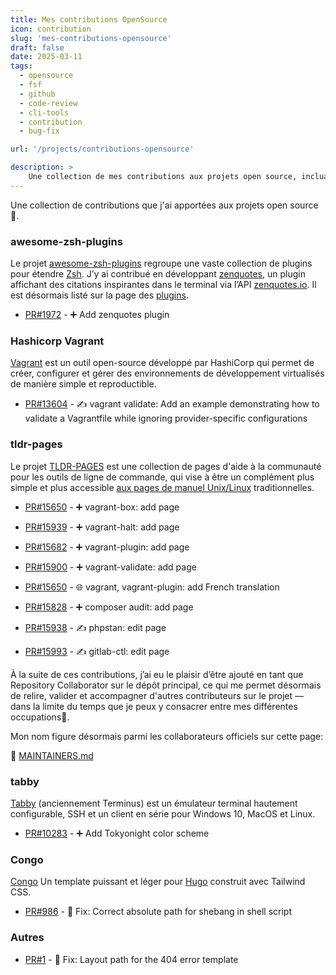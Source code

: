 ```yaml
---
title: Mes contributions OpenSource
icon: contribution
slug: 'mes-contributions-opensource'
draft: false
date: 2025-03-11
tags:
  - opensource
  - fsf
  - github
  - code-review
  - cli-tools
  - contribution
  - bug-fix

url: '/projects/contributions-opensource'

description: >
    Une collection de mes contributions aux projets open source, incluant des pull requests, des traductions, et des améliorations pour des projets communautaires.
---
```


Une collection de contributions que j'ai apportées aux projets open source🚀.

### awesome-zsh-plugins
Le projet [awesome-zsh-plugins](https://github.com/unixorn/awesome-zsh-plugins) regroupe une vaste collection de plugins pour étendre [Zsh](https://zsh.sourceforge.io/). J’y ai contribué en développant [zenquotes](https://github.com/aminelch/zenquotes), un plugin affichant des citations inspirantes dans le terminal via l’API [zenquotes.io](https://zenquotes.io/). Il est désormais listé sur la page des [plugins](https://github.com/unixorn/awesome-zsh-plugins?tab=readme-ov-file#plugins).

- [PR#1972](https://github.com/unixorn/awesome-zsh-plugins/pull/1972) - ➕ Add zenquotes plugin

### Hashicorp Vagrant
[Vagrant](https://developer.hashicorp.com/vagrant) est un outil open-source développé par HashiCorp qui permet de créer, configurer et gérer des environnements de développement virtualisés de manière simple et reproductible.

- [PR#13604](https://github.com/hashicorp/vagrant/pull/13604) - ✍ vagrant validate: Add an example demonstrating how to validate a Vagrantfile while ignoring provider-specific configurations

### tldr-pages

Le projet [TLDR-PAGES](https://tldr.sh/) est une collection de pages d'aide à la communauté pour les outils de ligne de commande, qui vise à être un complément plus simple et plus accessible [aux pages de manuel Unix/Linux](https://linux.die.net/man) traditionnelles.

- [PR#15650](https://github.com/tldr-pages/tldr/pull/15650) - ➕ vagrant-box: add page

- [PR#15939](https://github.com/tldr-pages/tldr/pull/15939) - ➕ vagrant-halt: add page

- [PR#15682](https://github.com/tldr-pages/tldr/pull/15682) - ➕ vagrant-plugin: add page

- [PR#15900](https://github.com/tldr-pages/tldr/pull/15900) - ➕ vagrant-validate: add page 

- [PR#15650](https://github.com/tldr-pages/tldr/pull/15650) - 🌐 vagrant, vagrant-plugin: add French translation

- [PR#15828](https://github.com/tldr-pages/tldr/pull/15828) - ➕ composer audit: add page

- [PR#15938](https://github.com/tldr-pages/tldr/pull/15938) - ✍ phpstan: edit page

- [PR#15993](https://github.com/tldr-pages/tldr/pull/15993) - ✍ gitlab-ctl: edit page

À la suite de ces contributions, j’ai eu le plaisir d’être ajouté en tant que Repository Collaborator sur le dépôt principal, ce qui me permet désormais de relire, valider et accompagner d'autres contributeurs sur le projet — dans la limite du temps que je peux y consacrer entre mes différentes occupations🤖.

Mon nom figure désormais parmi les collaborateurs officiels sur cette page: 

💠 [MAINTAINERS.md](https://github.com/tldr-pages/tldr/blob/main/MAINTAINERS.md#repository-collaborators)

### tabby

[Tabby](https://tabby.sh/) (anciennement Terminus) est un émulateur terminal hautement configurable, SSH et un client en série pour Windows 10, MacOS et Linux.

- [PR#10283](https://github.com/Eugeny/tabby/pull/10283) - ➕ Add Tokyonight color scheme

### Congo

[Congo](https://jpanther.github.io/congo/) Un template puissant et léger pour [Hugo](https://gohugo.io/) construit avec Tailwind CSS.

- [PR#986](https://github.com/jpanther/congo/pull/986) - 🐛 Fix: Correct absolute path for shebang in shell script

### Autres

- [PR#1](https://github.com/mercuryseries/panterest/pull/1) - 🐛 Fix: Layout path for the 404 error template